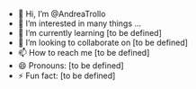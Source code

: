 - 👋 Hi, I’m @AndreaTrollo
- 👀 I’m interested in many things ...
- 🌱 I’m currently learning [to be defined]
- 💞️ I’m looking to collaborate on [to be defined]
- 📫 How to reach me [to be defined]
- 😄 Pronouns: [to be defined]
- ⚡ Fun fact: [to be defined]

<!---
AndreaTrollo/AndreaTrollo is a ✨ special ✨ repository because its `README.md` (this file) appears on your GitHub profile.
You can click the Preview link to take a look at your changes.
--->
